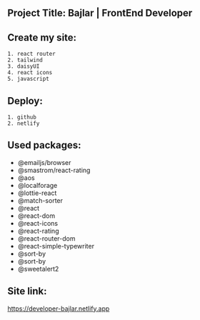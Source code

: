 ## Project Title: Bajlar | FrontEnd Developer

## Create my site:

    1. react router
    2. tailwind
    3. daisyUI
    4. react icons
    5. javascript

## Deploy:

    1. github
    2. netlify

## Used packages:

- @emailjs/browser
- @smastrom/react-rating
- @aos
- @localforage
- @lottie-react
- @match-sorter
- @react
- @react-dom
- @react-icons
- @react-rating
- @react-router-dom
- @react-simple-typewriter
- @sort-by
- @sort-by
- @sweetalert2

## Site link:

https://developer-bajlar.netlify.app
